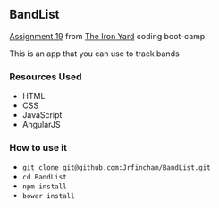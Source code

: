 ## BandList

[Assignment 19](https://github.com/tiy-atl-js-q1-2015/Assignments) from [The Iron Yard](http://theironyard.com/locations/atlanta/) coding boot-camp.

This is an app that you can use to track bands

### Resources Used
* HTML
* CSS
* JavaScript
* AngularJS

### How to use it
  * `git clone git@github.com:Jrfincham/BandList.git`
  * `cd BandList`
  * `npm install`
  * `bower install`
